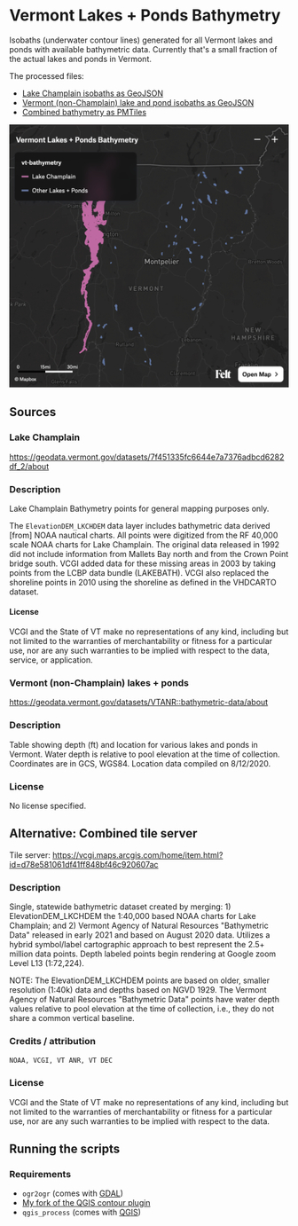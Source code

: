 # Vermont Lakes + Ponds Bathymetry

Isobaths (underwater contour lines) generated for all Vermont lakes and ponds with available bathymetric data. Currently that's a small fraction of the actual lakes and ponds in Vermont.

The processed files:

- [Lake Champlain isobaths as GeoJSON](https://github.com/cboone/vermont-lakes-and-ponds-bathymetry/blob/main/bathymetry/champlain-bathymetry.geojson)
- [Vermont (non-Champlain) lake and pond isobaths as GeoJSON](https://github.com/cboone/vermont-lakes-and-ponds-bathymetry/blob/main/bathymetry/vt-bathymetry.geojson)
- [Combined bathymetry as PMTiles](https://github.com/cboone/vermont-lakes-and-ponds-bathymetry/blob/main/bathymetry/vt-combined-bathymetry.pmtiles)

[![](felt-map.png)](https://felt.com/map/Vermont-Lakes-Ponds-Bathymetry-dcDtYi3NT36UCpbrhi6udA)

## Sources

### Lake Champlain

https://geodata.vermont.gov/datasets/7f451335fc6644e7a7376adbcd6282df_2/about

### Description

Lake Champlain Bathymetry points for general mapping purposes only.

The `ElevationDEM_LKCHDEM` data layer includes bathymetric data derived \[from\] NOAA nautical charts. All points were digitized from the RF 40,000 scale NOAA charts for Lake Champlain. The original data released in 1992 did not include information from Mallets Bay north and from the Crown Point bridge south. VCGI added data for these missing areas in 2003 by taking points from the LCBP data bundle (LAKEBATH). VCGI also replaced the shoreline points in 2010 using the shoreline as defined in the VHDCARTO dataset.

#### License

VCGI and the State of VT make no representations of any kind, including but not limited to the warranties of merchantability or fitness for a particular use, nor are any such warranties to be implied with respect to the data, service, or application.

### Vermont (non-Champlain) lakes + ponds

https://geodata.vermont.gov/datasets/VTANR::bathymetric-data/about

### Description

Table showing depth (ft) and location for various lakes and ponds in Vermont. Water depth is relative to pool elevation at the time of collection. Coordinates are in GCS, WGS84. Location data compiled on 8/12/2020.

### License

No license specified.

## Alternative: Combined tile server

Tile server: https://vcgi.maps.arcgis.com/home/item.html?id=d78e581061df41ff848bf46c920607ac

### Description

Single, statewide bathymetric dataset created by merging: 1) ElevationDEM_LKCHDEM the 1:40,000 based NOAA charts for Lake Champlain; and 2) Vermont Agency of Natural Resources "Bathymetric Data" released in early 2021 and based on August 2020 data. Utilizes a hybrid symbol/label cartographic approach to best represent the 2.5+ million data points. Depth labeled points begin rendering at Google zoom Level L13 (1:72,224).

NOTE: The ElevationDEM_LKCHDEM points are based on older, smaller resolution (1:40k) data and depths based on NGVD 1929. The Vermont Agency of Natural Resources "Bathymetric Data" points have water depth values relative to pool elevation at the time of collection, i.e., they do not share a common vertical baseline.

### Credits / attribution

```
NOAA, VCGI, VT ANR, VT DEC
```

### License

VCGI and the State of VT make no representations of any kind, including but not limited to the warranties of merchantability or fitness for a particular use, nor are any such warranties to be implied with respect to the data.

## Running the scripts

### Requirements

- `ogr2ogr` (comes with [GDAL](https://gdal.org))
- [My fork of the QGIS contour plugin](https://github.com/cboone/QGIS-Contour-Plugin)
- `qgis_process` (comes with [QGIS](https://qgis.org/))
